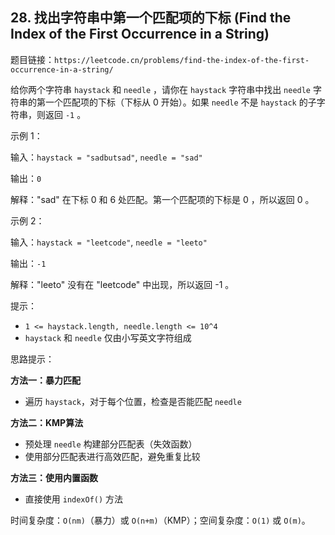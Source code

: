 ## 28. 找出字符串中第一个匹配项的下标 (Find the Index of the First Occurrence in a String)

题目链接：`https://leetcode.cn/problems/find-the-index-of-the-first-occurrence-in-a-string/`

给你两个字符串 `haystack` 和 `needle` ，请你在 `haystack` 字符串中找出 `needle` 字符串的第一个匹配项的下标（下标从 0 开始）。如果 `needle` 不是 `haystack` 的子字符串，则返回 `-1` 。

示例 1：

输入：`haystack = "sadbutsad"`, `needle = "sad"`

输出：`0`

解释："sad" 在下标 0 和 6 处匹配。第一个匹配项的下标是 0 ，所以返回 0 。

示例 2：

输入：`haystack = "leetcode"`, `needle = "leeto"`

输出：`-1`

解释："leeto" 没有在 "leetcode" 中出现，所以返回 -1 。

提示：

- `1 <= haystack.length, needle.length <= 10^4`
- `haystack` 和 `needle` 仅由小写英文字符组成

思路提示：

**方法一：暴力匹配**
- 遍历 `haystack`，对于每个位置，检查是否能匹配 `needle`

**方法二：KMP算法**
- 预处理 `needle` 构建部分匹配表（失效函数）
- 使用部分匹配表进行高效匹配，避免重复比较

**方法三：使用内置函数**
- 直接使用 `indexOf()` 方法

时间复杂度：`O(nm)`（暴力）或 `O(n+m)`（KMP）；空间复杂度：`O(1)` 或 `O(m)`。
